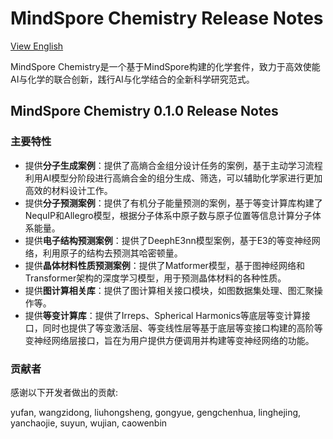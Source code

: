# MindSpore Chemistry Release Notes

[View English](./RELEASE.md)

MindSpore Chemistry是一个基于MindSpore构建的化学套件，致力于高效使能AI与化学的联合创新，践行AI与化学结合的全新科学研究范式。

## MindSpore Chemistry 0.1.0 Release Notes

### 主要特性

* 提供**分子生成案例**：提供了高熵合金组分设计任务的案例，基于主动学习流程利用AI模型分阶段进行高熵合金的组分生成、筛选，可以辅助化学家进行更加高效的材料设计工作。
* 提供**分子预测案例**：提供了有机分子能量预测的案例，基于等变计算库构建了NequIP和Allegro模型，根据分子体系中原子数与原子位置等信息计算分子体系能量。
* 提供**电子结构预测案例**：提供了DeephE3nn模型案例，基于E3的等变神经网络，利用原子的结构去预测其哈密顿量。
* 提供**晶体材料性质预测案例**：提供了Matformer模型，基于图神经网络和Transformer架构的深度学习模型，用于预测晶体材料的各种性质。
* 提供**图计算相关库**：提供了图计算相关接口模块，如图数据集处理、图汇聚操作等。
* 提供**等变计算库**：提供了Irreps、Spherical Harmonics等底层等变计算接口，同时也提供了等变激活层、等变线性层等基于底层等变接口构建的高阶等变神经网络层接口，旨在为用户提供方便调用并构建等变神经网络的功能。

### 贡献者

感谢以下开发者做出的贡献:

yufan, wangzidong, liuhongsheng, gongyue, gengchenhua, linghejing, yanchaojie, suyun, wujian, caowenbin
